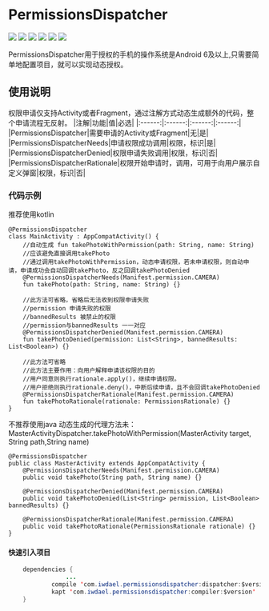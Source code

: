 # PermissionsDispatcher
![](https://img.shields.io/badge/platform-android-orange.svg)
![](https://img.shields.io/badge/language-java-yellow.svg)
![](https://jitpack.io/v/com.iwdael/permissionsdispatcher.svg)
![](https://img.shields.io/badge/build-passing-brightgreen.svg)
![](https://img.shields.io/badge/license-apache--2.0-green.svg)
![](https://img.shields.io/badge/api-19+-green.svg)

PermissionsDispatcher用于授权的手机的操作系统是Android 6及以上,只需要简单地配置项目，就可以实现动态授权。
## 使用说明
权限申请仅支持Activity或者Fragment，通过注解方式动态生成额外的代码，整个申请流程无反射。
|注解|功能|值|必选|
|:------:|:------:|:------:|:------:|
|PermissionsDispatcher|需要申请的Activity或Fragment|无|是|
|PermissionsDispatcherNeeds|申请权限成功调用|权限，标识|是|
|PermissionsDispatcherDenied|权限申请失败调用|权限，标识|否|
|PermissionsDispatcherRationale|权限开始申请时，调用，可用于向用户展示自定义弹窗|权限，标识|否|
### 代码示例
推荐使用kotlin
```
@PermissionsDispatcher
class MainActivity : AppCompatActivity() {
    //自动生成 fun takePhotoWithPermission(path: String, name: String)
    //应该避免直接调用takePhoto
    //通过调用takePhotoWithPermission，动态申请权限，若未申请权限，则自动申请，申请成功会自动回调takePhoto，反之回调takePhotoDenied
    @PermissionsDispatcherNeeds(Manifest.permission.CAMERA)
    fun takePhoto(path: String, name: String) {}

    //此方法可省略，省略后无法收到权限申请失败
    //permission 申请失败的权限
    //bannedResults 被禁止的权限
    //permission与bannedResults 一一对应
    @PermissionsDispatcherDenied(Manifest.permission.CAMERA)
    fun takePhotoDenied(permission: List<String>, bannedResults: List<Boolean>) {}

    //此方法可省略
    //此方法主要作用：向用户解释申请该权限的目的
    //用户同意则执行rationale.apply()，继续申请权限。
    //用户拒绝则执行rationale.deny()，中断后续申请，且不会回调takePhotoDenied
    @PermissionsDispatcherRationale(Manifest.permission.CAMERA)
    fun takePhotoRationale(rationale: PermissionsRationale) {}
}
```
不推荐使用java
动态生成的代理方法未：MasterActivityDispatcher.takePhotoWithPermission(MasterActivity target, String path,String name)
```
@PermissionsDispatcher
public class MasterActivity extends AppCompatActivity {
    @PermissionsDispatcherNeeds(Manifest.permission.CAMERA)
    public void takePhoto(String path, String name) {}

    @PermissionsDispatcherDenied(Manifest.permission.CAMERA)
    public void takePhotoDenied(List<String> permission, List<Boolean> bannedResults) {}

    @PermissionsDispatcherRationale(Manifest.permission.CAMERA)
    public void takePhotoRationale(PermissionsRationale rationale) {}
}
```

#### 快速引入项目 
```Java
	dependencies {
                ...
	        compile 'com.iwdael.permissionsdispatcher:dispatcher:$version'
	        kapt 'com.iwdael.permissionsdispatcher:compiler:$version'
	}
```
<br><br>